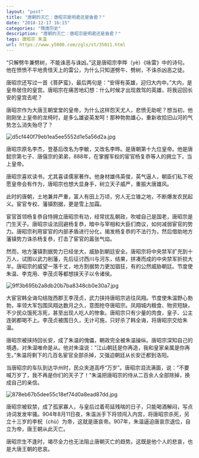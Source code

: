 ```yaml
---
layout: "post"
title: "唐朝的灭亡：唐昭宗是明君还是昏君？"
date: "2018-12-17 16:15"
categories: "隋唐历史"
description: "唐朝的灭亡：唐昭宗是明君还是昏君？"
tags: 唐昭宗 朱温
url: https://www.y5000.com/zgls/st/35011.html
---
```






“只解劈牛兼劈树，不能诛恶与诛凶。”这是唐昭宗李晔（yè）《咏雷》中的诗句。他在愤愤不平地责怪天上的雷公，为什么只知道劈牛、劈树，不诛杀凶恶之徒。

唐昭宗还写过一首《菩萨蛮》，最后两句是：“安得有英雄，迎归大内中。”大内，是皇帝居住的皇宫。唐昭宗在痛苦地幻想：什么时候才出现救驾的英雄，将我迎回长安的皇宫去呢？

唐昭宗作为大唐王朝堂堂的皇帝，为什么这样怨天尤人，悲愤无助呢？想当初，他刚刚坐上皇帝的龙椅时，是多么雄姿英发呵！那种勃勃雄心，重新收拾旧山河的气势怎么消失殆尽了？

![d5cf440f79eb1ea5ee5552d1e5a56d2a.jpg](https://img.y5000.com/uploads/allimg/181018/d5cf440f79eb1ea5ee5552d1e5a56d2a.jpg)

唐昭宗原名李杰，登基后改名为李敏，又改名李晔。是唐朝第十九位皇帝。他是唐懿宗第七子、唐僖宗的弟弟，888年，在掌握军权的宦官杨复恭等人的拥立下，当上皇帝。

唐昭宗喜欢读书，尤其喜读儒家著作。他身材雄伟英俊，英气逼人，朝臣们私下祝愿皇帝会有作为，唐昭宗也想大显身手，树立天子威严，重振大唐雄风。

此时的唐朝，土地兼并严重，富人有田上万顷，穷人无立锥之地，不断爆发农民起义。宦官专权、藩镇割据，更是雪上加霜。

宦官首领杨复恭自恃拥立唐昭宗有功，经常扰乱朝政，吹嘘自己是国老，唐昭宗是门生天子。唐昭宗设法回避杨复恭，暗中与宰相和大臣们商议，如何减弱宦官的势力。唐昭宗利用宦官的内部矛盾进行分化，揭发杨复恭的不法行为，然后借助地方藩镇势力诛杀杨复恭，打击了宦官的嚣张气焰。

然而，地方藩镇割据势力已经坐大，威胁到朝廷安全。唐昭宗将中央禁军扩充到十万人，试图以武力削藩，先后征讨西川与河东，结果，拼凑而成的中央禁军折损大半。唐昭宗的威望一落千丈，地方割据势力更加猖狂，有的公然威胁朝廷。节度使朱温、李克用、李茂贞等都想挟天子以令诸侯。

![9ff3b695b2a8db20b7ba8348cb0e30a7.jpg](https://img.y5000.com/uploads/allimg/181018/9ff3b695b2a8db20b7ba8348cb0e30a7.jpg)

大宦官韩全诲勾结陇西郡王李茂贞，武力挟持唐昭宗逃往凤翔。节度使朱温野心勃勃，率领大军包围凤翔达数月之久，意图抢夺唐昭宗。凤翔城内粮食、物资短缺，不少民众饿死冻死，甚至出现人吃人的惨象。唐昭宗只有少量的肉食，皇子、公主连粥都喝不上。李茂贞被围日久，无计可施，只好杀了韩全诲，将唐昭宗交给朱温。

唐昭宗被挟持回长安，成了朱温的傀儡，朝政完全被朱温操纵。唐昭宗深知自己的境遇，对朱温唯命是从。他对朱温说：“江山朝廷是你再造，我和皇家亲属是你再生。”朱温将剩下的几百名宦官全部杀掉，又强迫朝廷从长安迁都到洛阳。

当唐昭宗的车队到达华州时，民众夹道高呼“万岁”。唐昭宗泪流满面，说：“不要喊万岁了，我不再是你们的天子了！”朱温把唐昭宗的侍从二百余人全部除掉，换成自己的亲信。

![878eb67b5dee55c18ef74d0a8ead87dd.jpg](https://img.y5000.com/uploads/allimg/181018/878eb67b5dee55c18ef74d0a8ead87dd.jpg)

唐昭宗被软禁，成了孤家寡人，与皇后过着苟延残喘的日子，只能喝酒解闷，写点诗词发发牢骚。904年8月11日夜，朱温派手下将领闯入内宫，将唐昭宗杀死，另立十三岁的李柷（chù）为帝，这就是唐哀帝。907年，朱温逼迫唐哀宗退位，自立为帝，唐王朝从此灭亡。

唐昭宗生不逢时，竭尽全力也无法阻止唐朝灭亡的趋势。这既是他个人的悲哀，也是大唐王朝的悲哀。
